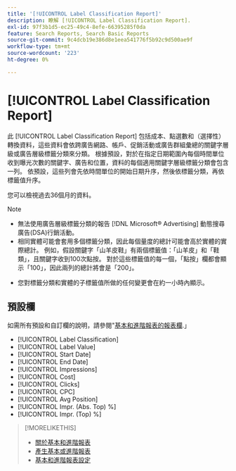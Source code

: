 ```yaml
---
title: '[!UICONTROL Label Classification Report]'
description: 瞭解 [!UICONTROL Label Classification Report].
exl-id: 97f3b1d5-ec25-49c4-8efe-66395285f0da
feature: Search Reports, Search Basic Reports
source-git-commit: 9c4dcb19e386d8e1eea541776f5b92c9d500ae9f
workflow-type: tm+mt
source-wordcount: '223'
ht-degree: 0%

---
```


# [!UICONTROL Label Classification Report]

此 [!UICONTROL Label Classification Report] 包括成本、點選數和（選擇性）轉換資料，這些資料會依跨廣告網路、帳戶、促銷活動或廣告群組彙總的關鍵字層級或廣告層級標籤分類來分類。 根據預設，對於在指定日期範圍內每個時間單位收到曝光次數的關鍵字、廣告和位置，資料的每個適用關鍵字層級標籤分類會包含一列。 依預設，這些列會先依時間單位的開始日期升序，然後依標籤分類，再依標籤值升序。

您可以檢視過去36個月的資料。

>[!NOTE]
>
>* 無法使用廣告層級標籤分類的報告 [!DNL Microsoft® Advertising] 動態搜尋廣告(DSA)行銷活動。
>* 相同實體可能會套用多個標籤分類，因此每個量度的總計可能會高於實體的實際總計。 例如，假設關鍵字「山羊皮鞋」有兩個標籤值：「山羊皮」和「鞋類」，且關鍵字收到100次點按。 對於這些標籤值的每一個，「點按」欄都會顯示「100」，因此兩列的總計將會是「200」。
* 您對標籤分類和實體的子標籤值所做的任何變更會在約一小時內顯示。

## 預設欄

如需所有預設和自訂欄的說明，請參閱&quot;[基本和進階報表的報表欄](basic-advanced-report-columns.md).」

* [!UICONTROL Label Classification]
* [!UICONTROL Label Value]
* [!UICONTROL Start Date]
* [!UICONTROL End Date]
* [!UICONTROL Impressions]
* [!UICONTROL Cost]
* [!UICONTROL Clicks]
* [!UICONTROL CPC]
* [!UICONTROL Avg Position]
* [!UICONTROL Impr. (Abs. Top) %]
* [!UICONTROL Impr. (Top) %]

>[!MORELIKETHIS]
>
>* [關於基本和進階報表](basic-advanced-report-about.md)
>* [產生基本或進階報表](basic-advanced-report-generate.md)
>* [基本和進階報表設定](basic-advanced-report-settings.md)
